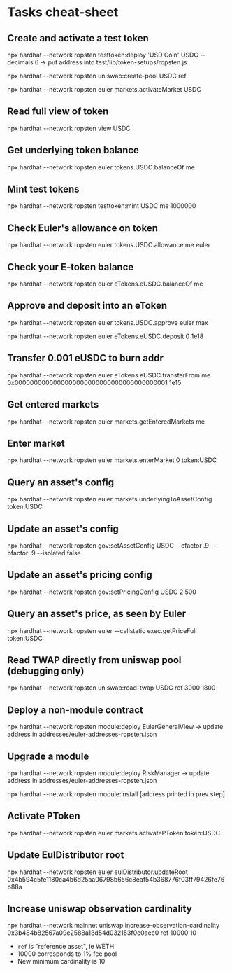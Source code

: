 # Tasks cheat-sheet


## Create and activate a test token

npx hardhat --network ropsten testtoken:deploy 'USD Coin' USDC --decimals 6
  -> put address into test/lib/token-setups/ropsten.js

npx hardhat --network ropsten uniswap:create-pool USDC ref

npx hardhat --network ropsten euler markets.activateMarket USDC




## Read full view of token

npx hardhat --network ropsten view USDC


## Get underlying token balance

npx hardhat --network ropsten euler tokens.USDC.balanceOf me


## Mint test tokens

npx hardhat --network ropsten testtoken:mint USDC me 1000000


## Check Euler's allowance on token

npx hardhat --network ropsten euler tokens.USDC.allowance me euler


## Check your E-token balance

npx hardhat --network ropsten euler eTokens.eUSDC.balanceOf me


## Approve and deposit into an eToken

npx hardhat --network ropsten euler tokens.USDC.approve euler max

npx hardhat --network ropsten euler eTokens.eUSDC.deposit 0 1e18


## Transfer 0.001 eUSDC to burn addr

npx hardhat --network ropsten euler eTokens.eUSDC.transferFrom me 0x0000000000000000000000000000000000000001 1e15



## Get entered markets

npx hardhat --network ropsten euler markets.getEnteredMarkets me



## Enter market

npx hardhat --network ropsten euler markets.enterMarket 0 token:USDC



## Query an asset's config

npx hardhat --network ropsten euler markets.underlyingToAssetConfig token:USDC


## Update an asset's config

npx hardhat --network ropsten gov:setAssetConfig USDC --cfactor .9 --bfactor .9 --isolated false


## Update an asset's pricing config

npx hardhat --network ropsten gov:setPricingConfig USDC 2 500


## Query an asset's price, as seen by Euler

npx hardhat --network ropsten euler --callstatic exec.getPriceFull token:USDC


## Read TWAP directly from uniswap pool (debugging only)

npx hardhat --network ropsten uniswap:read-twap USDC ref 3000 1800



## Deploy a non-module contract

npx hardhat --network ropsten module:deploy EulerGeneralView
  -> update address in addresses/euler-addresses-ropsten.json


## Upgrade a module

npx hardhat --network ropsten module:deploy RiskManager
  -> update address in addresses/euler-addresses-ropsten.json

npx hardhat --network ropsten module:install [address printed in prev step]



## Activate PToken

npx hardhat --network ropsten euler markets.activatePToken token:USDC



## Update EulDistributor root

npx hardhat --network ropsten euler eulDistributor.updateRoot 0x4b594c5fe1180ca4b6d25aa06798b656c8eaf54b368776f03ff79426fe76b88a



## Increase uniswap observation cardinality

npx hardhat --network mainnet uniswap:increase-observation-cardinality 0x3b484b82567a09e2588a13d54d032153f0c0aee0 ref 10000 10

* `ref` is "reference asset", ie WETH
* 10000 corresponds to 1% fee pool
* New minimum cardinality is 10
